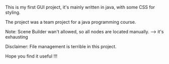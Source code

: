 This is my first GUI project, it's mainly written in java, with some CSS for styling.

The project was a team project for a java programming course.

Note: Scene Builder wan't allowed, so all nodes are located manually. --> it's exhausting

Disclaimer: File management is terrible in this project. 


Hope you find it useful !!! 
